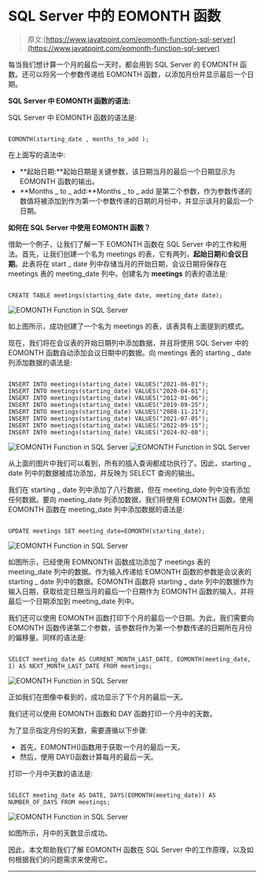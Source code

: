 # SQL Server 中的 EOMONTH 函数

> 原文:[https://www.javatpoint.com/eomonth-function-sql-server](https://www.javatpoint.com/eomonth-function-sql-server)

每当我们想计算一个月的最后一天时，都会用到 SQL Server 的 EOMONTH 函数。还可以将另一个参数传递给 EOMONTH 函数，以添加月份并显示最后一个日期。

**SQL Server 中 EOMONTH 函数的语法:**

SQL Server 中 EOMONTH 函数的语法是:

```

EOMONTH(starting_date , months_to_add );

```

在上面写的语法中:

*   **起始日期:**起始日期是关键参数，该日期当月的最后一个日期显示为 EOMONTH 函数的输出。
*   **Months _ to _ add:**Months _ to _ add 是第二个参数，作为参数传递的数值将被添加到作为第一个参数传递的日期的月份中，并显示该月的最后一个日期。

**如何在 SQL Server 中使用 EOMONTH 函数？**

借助一个例子，让我们了解一下 EOMONTH 函数在 SQL Server 中的工作和用法。首先，让我们创建一个名为 meetings 的表，它有两列，**起始日期**和**会议日期**。此表将在 start _ date 列中存储当月的开始日期，会议日期将保存在 meetings 表的 meeting_date 列中。创建名为 **meetings** 的表的语法是:

```

CREATE TABLE meetings(starting_date date, meeting_date date);

```

![EOMONTH Function in SQL Server](../Images/9fffab3f1951bf7ea18d4633c01df465.png)

如上图所示，成功创建了一个名为 meetings 的表，该表具有上面提到的模式。

现在，我们将在会议表的开始日期列中添加数据，并且将使用 SQL Server 中的 EOMONTH 函数自动添加会议日期中的数据。向 meetings 表的 starting _ date 列添加数据的语法是:

```

INSERT INTO meetings(starting_date) VALUES("2021-06-01");
INSERT INTO meetings(starting_date) VALUES("2020-04-01");
INSERT INTO meetings(starting_date) VALUES("2012-01-06");
INSERT INTO meetings(starting_date) VALUES("2019-09-25");
INSERT INTO meetings(starting_date) VALUES("2008-11-21");
INSERT INTO meetings(starting_date) VALUES("2021-07-05");
INSERT INTO meetings(starting_date) VALUES("2022-09-15");
INSERT INTO meetings(starting_date) VALUES("2024-02-08");

```

![EOMONTH Function in SQL Server](../Images/dd6114298aa207da4a5d918ac57fd98a.png)
![EOMONTH Function in SQL Server](../Images/f2178366bf51a2911b84cf31f41e5be8.png)

从上面的图片中我们可以看到，所有的插入查询都成功执行了。因此，starting _ date 列中的数据被成功添加，并反映为 SELECT 查询的输出。

我们在 starting _ date 列中添加了八行数据，但在 meeting_date 列中没有添加任何数据。要向 meeting_date 列添加数据，我们将使用 EOMONTH 函数。使用 EOMONTH 函数在 meeting_date 列中添加数据的语法是:

```

UPDATE meetings SET meeting_date=EOMONTH(starting_date);

```

![EOMONTH Function in SQL Server](../Images/21b383c2ac5063d2f126089fd2357119.png)

如图所示，已经使用 EOMNONTH 函数成功添加了 meetings 表的 meeting_date 列中的数据。作为输入传递给 EOMONTH 函数的参数是会议表的 starting _ date 列中的数据。EOMONTH 函数将 starting _ date 列中的数据作为输入日期，获取给定日期当月的最后一个日期作为 EOMONTH 函数的输入，并将最后一个日期添加到 meeting_date 列中。

我们还可以使用 EOMONTH 函数打印下个月的最后一个日期。为此，我们需要向 EOMONTH 函数传递第二个参数，该参数将作为第一个参数传递的日期所在月份的偏移量。同样的语法是:

```

SELECT meeting_date AS CURRENT_MONTH_LAST_DATE, EOMONTH(meeting_date, 1) AS NEXT_MONTH_LAST_DATE FROM meetings;

```

![EOMONTH Function in SQL Server](../Images/04cf9990db1d4488b93b92851b1e9db1.png)

正如我们在图像中看到的，成功显示了下个月的最后一天。

我们还可以使用 EOMONTH 函数和 DAY 函数打印一个月中的天数。

为了显示指定月份的天数，需要遵循以下步骤:

*   首先，EOMONTH()函数用于获取一个月的最后一天。
*   然后，使用 DAY()函数计算每月的最后一天。

打印一个月中天数的语法是:

```

SELECT meeting_date AS DATE, DAYS(EOMONTH(meeting_date)) AS NUMBER_OF_DAYS FROM meetings;

```

![EOMONTH Function in SQL Server](../Images/71ac6612409cf11297bd5a701da93844.png)

如图所示，月中的天数显示成功。

因此，本文帮助我们了解 EOMONTH 函数在 SQL Server 中的工作原理，以及如何根据我们的问题需求来使用它。

* * *